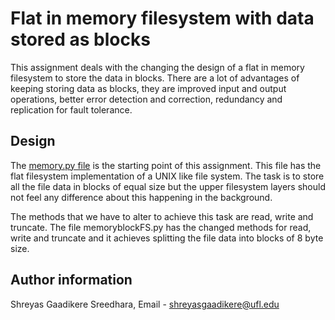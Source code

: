 # Flat in memory filesystem with data stored as blocks

This assignment deals with the changing the design of a flat in memory filesystem to store the data in blocks. There are a lot of advantages of keeping storing data as blocks, they are improved input and output operations, better error detection and correction, redundancy and replication for fault tolerance.

## Design 

The [memory.py file](https://github.com/fusepy/fusepy/blob/master/examples/memory.py) is the starting point of this assignment. This file has the flat filesystem implementation of a UNIX like file system. The task is to store all the file data in blocks of equal size but the upper filesystem layers should not feel any difference about this happening in the background. 

The methods that we have to alter to achieve this task are read, write and truncate. The file memoryblockFS.py has the changed methods for read, write and truncate and it achieves splitting the file data into blocks of 8 byte size. 

## Author information

Shreyas Gaadikere Sreedhara, Email - shreyasgaadikere@ufl.edu